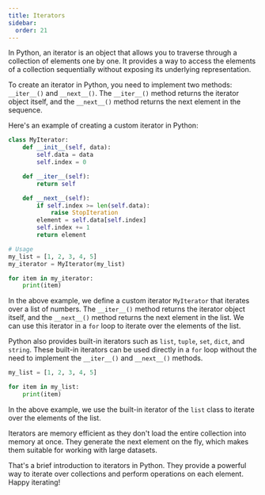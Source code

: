```yaml
---
title: Iterators
sidebar:
  order: 21
---
```


In Python, an iterator is an object that allows you to traverse through a collection of elements one by one. It provides a way to access the elements of a collection sequentially without exposing its underlying representation.

To create an iterator in Python, you need to implement two methods: `__iter__()` and `__next__()`. The `__iter__()` method returns the iterator object itself, and the `__next__()` method returns the next element in the sequence.

Here's an example of creating a custom iterator in Python:

```python
class MyIterator:
    def __init__(self, data):
        self.data = data
        self.index = 0

    def __iter__(self):
        return self

    def __next__(self):
        if self.index >= len(self.data):
            raise StopIteration
        element = self.data[self.index]
        self.index += 1
        return element

# Usage
my_list = [1, 2, 3, 4, 5]
my_iterator = MyIterator(my_list)

for item in my_iterator:
    print(item)
```

In the above example, we define a custom iterator `MyIterator` that iterates over a list of numbers. The `__iter__()` method returns the iterator object itself, and the `__next__()` method returns the next element in the list. We can use this iterator in a `for` loop to iterate over the elements of the list.

Python also provides built-in iterators such as `list`, `tuple`, `set`, `dict`, and `string`. These built-in iterators can be used directly in a `for` loop without the need to implement the `__iter__()` and `__next__()` methods.

```python
my_list = [1, 2, 3, 4, 5]

for item in my_list:
    print(item)
```

In the above example, we use the built-in iterator of the `list` class to iterate over the elements of the list.

Iterators are memory efficient as they don't load the entire collection into memory at once. They generate the next element on the fly, which makes them suitable for working with large datasets.

That's a brief introduction to iterators in Python. They provide a powerful way to iterate over collections and perform operations on each element. Happy iterating!
```
